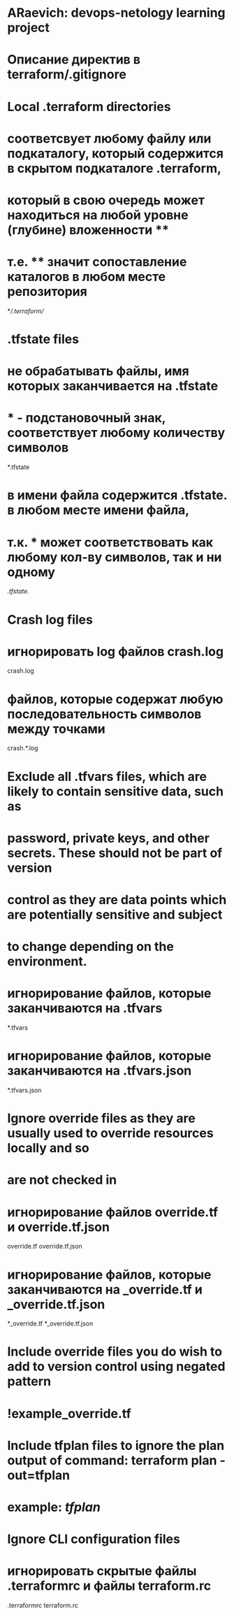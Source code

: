 # ARaevich: devops-netology learning project

# Описание директив в terraform/.gitignore

# Local .terraform directories
# соответсвует любому файлу или подкаталогу, который содержится в скрытом подкаталоге .terraform,
# который в свою очередь может находиться на любой уровне (глубине) вложенности ** 
# т.е. ** значит сопоставление каталогов в любом месте репозитория
**/.terraform/*

# .tfstate files
# не обрабатывать файлы, имя которых заканчивается на .tfstate
# * - подстановочный знак, соответствует любому количеству символов
*.tfstate
# в имени файла содержится .tfstate. в любом месте имени файла,
# т.к. * может соответствовать как любому кол-ву символов, так и ни одному
*.tfstate.*

# Crash log files
# игнорировать log файлов crash.log
crash.log
# файлов, которые содержат любую последовательность символов между точками 
crash.*.log

# Exclude all .tfvars files, which are likely to contain sensitive data, such as
# password, private keys, and other secrets. These should not be part of version 
# control as they are data points which are potentially sensitive and subject 
# to change depending on the environment.
# игнорирование файлов, которые заканчиваются на .tfvars
*.tfvars
# игнорирование файлов, которые заканчиваются на .tfvars.json
*.tfvars.json

# Ignore override files as they are usually used to override resources locally and so
# are not checked in
# игнорирование файлов override.tf и override.tf.json
override.tf
override.tf.json
# игнорирование файлов, которые заканчиваются на _override.tf и _override.tf.json
*_override.tf
*_override.tf.json

# Include override files you do wish to add to version control using negated pattern
# !example_override.tf

# Include tfplan files to ignore the plan output of command: terraform plan -out=tfplan
# example: *tfplan*

# Ignore CLI configuration files
# игнорировать скрытые файлы .terraformrc и файлы terraform.rc
.terraformrc
terraform.rc
